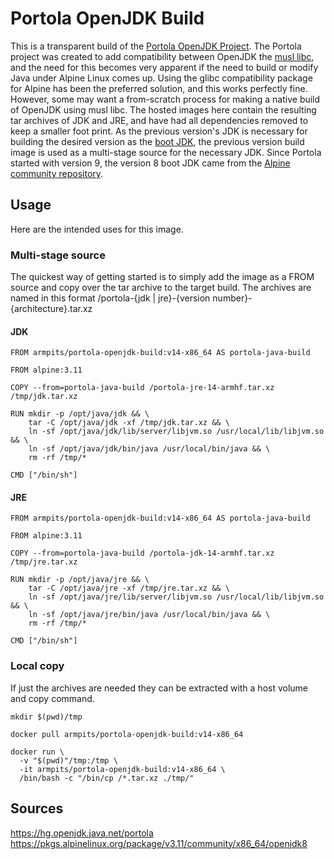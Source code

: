 # Portola OpenJDK Build

This is a transparent build of the [Portola OpenJDK Project](https://openjdk.java.net/projects/portola/). The Portola project was created to add compatibility between OpenJDK the [musl libc](https://www.musl-libc.org/), and the need for this becomes very apparent if the need to build or modify Java under Alpine Linux comes up. Using the glibc compatibility package for Alpine has been the preferred solution, and this works perfectly fine. However, some may want a from-scratch process for making a native build of OpenJDK using musl libc. The hosted images here contain the resulting tar archives of JDK and JRE, and have had all dependencies removed to keep a smaller foot print. As the previous version's JDK is necessary for building the desired version as the [boot JDK](https://hg.openjdk.java.net/jdk-updates/jdk9u/raw-file/tip/common/doc/building.html#boot-jdk-requirements), the previous version build image is used as a multi-stage source for the necessary JDK. Since Portola started with version 9, the version 8 boot JDK came from the [Alpine community repository](https://pkgs.alpinelinux.org/package/v3.11/community/x86_64/openjdk8).

## Usage

Here are the intended uses for this image.

### Multi-stage source

The quickest way of getting started is to simply add the image as a FROM source and copy over the tar archive to the target build. The archives are named in this format /portola-{jdk | jre}-{version number}-{architecture}.tar.xz

#### JDK

```
FROM armpits/portola-openjdk-build:v14-x86_64 AS portola-java-build
  
FROM alpine:3.11

COPY --from=portola-java-build /portola-jre-14-armhf.tar.xz /tmp/jdk.tar.xz

RUN mkdir -p /opt/java/jdk && \
    tar -C /opt/java/jdk -xf /tmp/jdk.tar.xz && \
    ln -sf /opt/java/jdk/lib/server/libjvm.so /usr/local/lib/libjvm.so && \
    ln -sf /opt/java/jdk/bin/java /usr/local/bin/java && \
    rm -rf /tmp/*

CMD ["/bin/sh"]
```

#### JRE

```
FROM armpits/portola-openjdk-build:v14-x86_64 AS portola-java-build
  
FROM alpine:3.11

COPY --from=portola-java-build /portola-jdk-14-armhf.tar.xz /tmp/jre.tar.xz

RUN mkdir -p /opt/java/jre && \
    tar -C /opt/java/jre -xf /tmp/jre.tar.xz && \
    ln -sf /opt/java/jre/lib/server/libjvm.so /usr/local/lib/libjvm.so && \
    ln -sf /opt/java/jre/bin/java /usr/local/bin/java && \
    rm -rf /tmp/*

CMD ["/bin/sh"]
```

### Local copy

If just the archives are needed they can be extracted with a host volume and copy command.

```
mkdir $(pwd)/tmp

docker pull armpits/portola-openjdk-build:v14-x86_64

docker run \
  -v "$(pwd)"/tmp:/tmp \
  -it armpits/portola-openjdk-build:v14-x86_64 \
  /bin/bash -c "/bin/cp /*.tar.xz ./tmp/"
```

## Sources

https://hg.openjdk.java.net/portola
https://pkgs.alpinelinux.org/package/v3.11/community/x86_64/openjdk8
